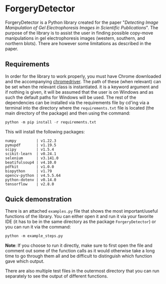 
# ForgeryDetector

ForgeryDetector is a Python library created for the paper "*Detecting Image Manipulation of Gel Electrophoresis Images in Scientific Publications*". The purpose of the library is to assist the user in finding possible copy-move manipulations in gel electrophoresis images (western, southern, and northern blots). There are however some limitations as described in the paper.

  

## Requirements

In order for the library to work properly, you must have Chrome downloaded and the accompanying [chromedriver](https://chromedriver.chromium.org/downloads). The path of these (when relevant) can be set when the relevant class is instantiated. it is a keyword argument and if nothing is given, it will be assumed that the user is on Windows and as such the default paths for Windows will be used. The rest of the dependencies can be installed via the requirements file by cd'ing via a terminal into the directory where the `requirements.txt` file is located (the main directory of the package) and then using the command:
```py
python -m pip install -r requirements.txt
```
This will install the following packages:
```
numpy		  |	v1.22.3
pymupdf 	  |	v1.19.5
scipy 		  |	v1.5.4
scikit-learn  |	v0.24.1
selenium	  |	v3.141.0
beatifulsoup4 |	v4.10.0
pdfkit		  |	v1.0.0
biopython	  |	v1.79
opencv-python | v4.5.5.64
python-dotenv |	v0.14.0
tensorflow	  |	v2.8.0
```

## Quick demonstration
There is an attached  `examples.py` file that shows the most important/useful functions of the library. You can either open it and run it via your favorite IDE (it has to be in the same directory as the package `ForgeryDetector`) or you can run it via the command:
```py
python -m example_steps.py
```
**Note**: If you choose to run it directly, make sure to first open the file and comment out some of the function calls as it would otherwise take a long time to go through them all and be difficult to distinguish which function gave which output.

There are also multiple test files in the outermost directory that you can run separately to see the output of different functions.
